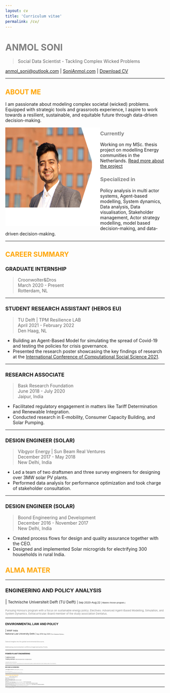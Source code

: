 ```yaml
---
layout: cv
title: 'Curriculum vitae'
permalink: /cv/
---
```

# <span style="color:grey">**ANMOL SONI**</span>
> Social Data Scientist - Tackling Complex Wicked Problems

<div id="webaddress">
<a href="mailto:anmol_soni@outlook.com">anmol_soni@outlook.com</a>
| <a href="https://www.SoniAnmol.com">SoniAnmol.com</a> 
| <a href="../gallery/Anmol_Soni_CV.pdf"> Download CV </a> 
</div>

<hr style="width:100%;text-align:left;margin-left:0">

## <span style="color:orange">**ABOUT ME**</span>

I am passionate about modeling complex societal (wicked) problems. Equipped with strategic tools and grassroots
experience, I aspire to work towards a resilient, sustainable, and equitable future through data-driven decision-making.

<img align="left" width="300" height="310"  src="../gallery/anmol_pic.png">

### <span style="color:grey"> Currently </span>

Working on my MSc. thesis project on modelling Energy communities in the Netherlands.
[Read more about the project]()


### <span style="color:grey"> Specialized in </span>

Policy analysis in multi actor systems, Agent-based modelling, System dynamics, Data analysis, Data visualisation, Stakeholder management, Actor strategy
modelling, model based decision-making, and data-driven decision-making.

<hr style="width:100%;text-align:left;margin-left:0">

## <span style="color:orange">**CAREER SUMMARY**</span>


### GRADUATE INTERNSHIP
> Croonwolter&Dros <br />
> March 2020 - Present <br />
> Rotterdam, NL <br />

<hr style="width:100%;text-align:left;margin-left:0">

### STUDENT RESEARCH ASSISTANT (HEROS EU)

> TU Delft | TPM Resilience LAB <br />
April 2021 - February 2022 <br />
Den Haag, NL <br />

* Building an Agent-Based Model for simulating the spread of Covid-19 and testing the policies for crisis governance.
* Presented the research poster showcasing the key findings of research at the [International Conference of Computational
Social Science 2021](https://easychair.org/smart-program/IC2S2-2021/index.html).

<hr style="width:100%;text-align:left;margin-left:0">

### RESEARCH ASSOCIATE
> Bask Research Foundation <br />
June 2018 - July 2020 <br />
Jaipur, India <br />

* Facilitated regulatory engagement in matters like Tariff Determination and Renewable Integration.
* Conducted research in E-mobility, Consumer Capacity Building, and Solar Pumping.

<hr style="width:100%;text-align:left;margin-left:0">

### DESIGN ENGINEER (SOLAR)
> Vibgyor Energy | Sun Beam Real Ventures <br />
December 2017 - May 2018 <br />
New Delhi, India <br />

* Led a team of two draftsmen and three survey engineers for designing over 3MW solar PV plants.
* Performed data analysis for performance optimization and took charge of stakeholder consultation.

<hr style="width:100%;text-align:left;margin-left:0">

### DESIGN ENGINEER (SOLAR)
> Boond Engineering and Development <br />
December 2016 - November 2017 <br />
New Delhi, India <br />

* Created process flows for design and quality assurance together with the CEO.
* Designed and implemented Solar microgrids for electrifying 300 households in rural India.

## <span style="color:orange">**ALMA MATER**</span>

<hr style="width:100%;text-align:left;margin-left:0">

### ENGINEERING AND POLICY ANALYSIS

| <small> Technische Universiteit Delft (TU Delft) <small>| <small> Sep 2020-Aug 22 <small> | <small> Masters (Honors program) <small>|

<span style="color:grey"> Pursuing Honours program with a focus on sustainable energy policy.
Electives: Advanced Agent-Based Modelling, Simulation, and System Dynamics.
Extracurricular: Board member of the study association Dentatus.</span>

<hr style="width:100%;text-align:left;margin-left:0">

### ENVIRONMENTAL LAW AND POLICY

| <small>WWF India <br /> National Law University Delhi <small>|<small> Sep 2019-Sep 2020<small> |<small> Post Graduation Diploma <small>|

<span style="color:grey"> 
Gained insights into the global environmental discourse. <br />
Addressing environmental conflicts at legal and policy fronts. </span>

<hr style="width:100%;text-align:left;margin-left:0">

### POWER PLANT ENGINEERING

|<small> National Power <br /> Training Institute <small>|<small> Sep 2015-Sep 2016 <small> | <small> Post Graduation Diploma <small>|

<span style="color:grey">  Graduated with a Distinction. <br />
Researched about optimum O&M practices for Internal Recirculation Fluidised Bed Boiler while leading a team of six members. </span>

<hr style="width:100%;text-align:left;margin-left:0">

### MECHANICAL ENGINEERING

| <small>RTM Nagpur University <small>| <small>Aug 2011-Aug 2015<small> | <small>Under Graduate Degree<small> |

<span style="color:grey">  Graduated with First Division. <br />
Co-curricular: Traineeship at National Thermal Power Corporation, India. <br />
Extracurricular: Held position of Cultural Secretary in the study association. </span>

<hr style="width:100%;text-align:left;margin-left:0">

## <span style="color:orange">**CERTIFICATIONS AND WORKSHOPS**</span>

| :-------- | :--- |
|ENERGY ECONOMICS AND POLICY<br /> `Indian Institute of Technology, Madras` <br /> | *`November 2019`* <br /> Learned economic principles governing<br /> generators, demand management, and <br />policy regime in the electricity sector.|
|PYTHON FOR DATA SCIENCE<br />`Indian Institute of Technology, Madras` <br /> | *`November 2019`* <br /> Learned basics of python programming for data analysis and visualization. | 
| I-POLICY FOR YOUNG LEADERS <br /> `Center for Civil Society, New Delhi`| *`2018`* <br /> Learned fundamental concepts of policymaking in education, poverty, law, and politics.|
| ENERGY EFFICIENCY IN EMERGING ECONOMIES <br /> `International Energy Agency` | *`2018`* <br /> Gained international insights into planning and implementing energy efficiency policies in emerging economies.|
| GRID CONNECTED SOLAR DESIGN FOR ENGINEERS <br /> `National Institute of Solar Energy` | *`2018`* <br /> Learned basic concepts of design and installation of grid-connected rooftop solar power plants.|

<hr style="width:100%;text-align:left;margin-left:0">

> Last updated: February 2022